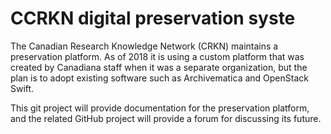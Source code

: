 # CCRKN digital preservation syste

The Canadian Research Knowledge Network (CRKN) maintains a preservation platform.  As of 2018 it is using a custom platform that was created by Canadiana staff when it was a separate organization, but the plan is to adopt existing software such as Archivematica and OpenStack Swift.

This git project will provide documentation for the preservation platform, and the related GitHub project will provide a forum for discussing its future.
